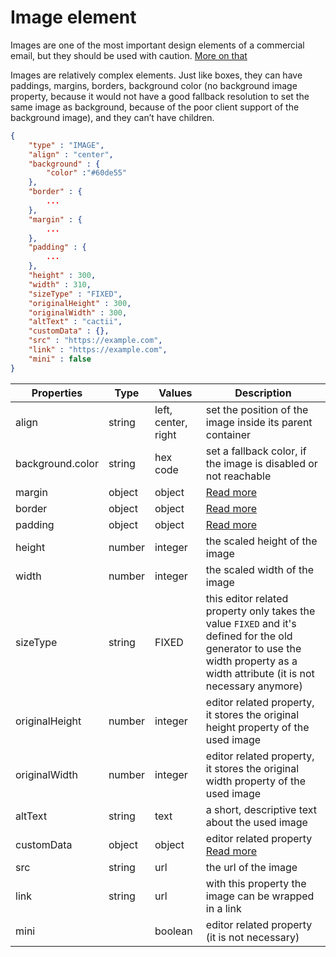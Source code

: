# Image element

Images are one of the most important design elements of a commercial email, but they should be used with caution. [More on that](https://blog.edmdesigner.com/12-extremely-easy-tips-for-effective-use-of-images-in-email-design/)

Images are relatively complex elements. Just like boxes, they can have paddings, margins, borders, background color (no background image property, because it would not have a good fallback resolution to set the same image as background, because of the poor client support of the background image), and they can’t have children.

```json
{
	"type" : "IMAGE",
	"align" : "center",
	"background" : {
		"color" :"#60de55"
	},
	"border" : {
		...
	},
	"margin" : {
		...
	},
	"padding" : {
		...
	},
	"height" : 300,
	"width" : 310,
	"sizeType" : "FIXED",
	"originalHeight" : 300,
	"originalWidth" : 300,
	"altText" : "cactii",
	"customData" : {},
	"src" : "https://example.com",
	"link" : "https://example.com",
	"mini" : false
}
```

Properties | Type | Values | Description
--- | --- | --- | ---
align | string | left, center, right | set the position of the image inside its parent container
background.color | string | hex code | set a fallback color, if the image is disabled or not reachable
margin | object | object | [Read more](/property-groups/margin/README.md)
border | object | object | [Read more](/property-groups/border/README.md)
padding | object | object | [Read more](/property-groups/padding/README.md)
height | number | integer | the scaled height of the image
width | number | integer | the scaled width of the image
sizeType | string | FIXED | this editor related property only takes the value `FIXED` and it's defined for the old generator to use the width property as a width attribute (it is not necessary anymore)
originalHeight | number | integer | editor related property, it stores the original height property of the used image
originalWidth | number | integer| editor related property, it stores the original width property of the used image
altText | string | text | a short, descriptive text about the used image
customData | object | object| editor related property [Read more](customData/README.md)
src | string | url | the url of the image
link | string | url | with this property the image can be wrapped in a link
mini | | boolean | editor related property (it is not necessary)

